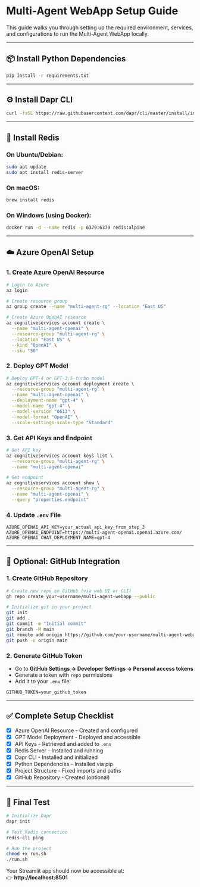 # Multi-Agent WebApp Setup Guide

This guide walks you through setting up the required environment, services, and configurations to run the Multi-Agent WebApp locally.

---

## 📦 Install Python Dependencies

```bash
pip install -r requirements.txt
```

---

## ⚙️ Install Dapr CLI

```bash
curl -fsSL https://raw.githubusercontent.com/dapr/cli/master/install/install.sh | /bin/bash
```

---

## 🔧 Install Redis

### On Ubuntu/Debian:

```bash
sudo apt update
sudo apt install redis-server
```

### On macOS:

```bash
brew install redis
```

### On Windows (using Docker):

```bash
docker run -d --name redis -p 6379:6379 redis:alpine
```

---

## ☁️ Azure OpenAI Setup

### 1. Create Azure OpenAI Resource

```bash
# Login to Azure
az login

# Create resource group
az group create --name "multi-agent-rg" --location "East US"

# Create Azure OpenAI resource
az cognitiveservices account create \
  --name "multi-agent-openai" \
  --resource-group "multi-agent-rg" \
  --location "East US" \
  --kind "OpenAI" \
  --sku "S0"
```

### 2. Deploy GPT Model

```bash
# Deploy GPT-4 or GPT-3.5-turbo model
az cognitiveservices account deployment create \
  --resource-group "multi-agent-rg" \
  --name "multi-agent-openai" \
  --deployment-name "gpt-4" \
  --model-name "gpt-4" \
  --model-version "0613" \
  --model-format "OpenAI" \
  --scale-settings-scale-type "Standard"
```

### 3. Get API Keys and Endpoint

```bash
# Get API key
az cognitiveservices account keys list \
  --resource-group "multi-agent-rg" \
  --name "multi-agent-openai"

# Get endpoint
az cognitiveservices account show \
  --resource-group "multi-agent-rg" \
  --name "multi-agent-openai" \
  --query "properties.endpoint"
```

### 4. Update `.env` File

```env
AZURE_OPENAI_API_KEY=your_actual_api_key_from_step_3
AZURE_OPENAI_ENDPOINT=https://multi-agent-openai.openai.azure.com/
AZURE_OPENAI_CHAT_DEPLOYMENT_NAME=gpt-4
```

---

## 🔗 Optional: GitHub Integration

### 1. Create GitHub Repository

```bash
# Create new repo on GitHub (via web UI or CLI)
gh repo create your-username/multi-agent-webapp --public

# Initialize git in your project
git init
git add .
git commit -m "Initial commit"
git branch -M main
git remote add origin https://github.com/your-username/multi-agent-webapp.git
git push -u origin main
```

### 2. Generate GitHub Token

- Go to **GitHub Settings → Developer Settings → Personal access tokens**
- Generate a token with `repo` permissions
- Add it to your `.env` file:

```env
GITHUB_TOKEN=your_github_token
```

---

## ✅ Complete Setup Checklist

- [x] Azure OpenAI Resource - Created and configured  
- [x] GPT Model Deployment - Deployed and accessible  
- [x] API Keys - Retrieved and added to `.env`  
- [x] Redis Server - Installed and running  
- [x] Dapr CLI - Installed and initialized  
- [x] Python Dependencies - Installed via pip  
- [x] Project Structure - Fixed imports and paths  
- [x] GitHub Repository - Created (optional)  

---

## 🧪 Final Test

```bash
# Initialize Dapr
dapr init

# Test Redis connection
redis-cli ping

# Run the project
chmod +x run.sh
./run.sh
```

Your Streamlit app should now be accessible at:  
👉 **http://localhost:8501**

